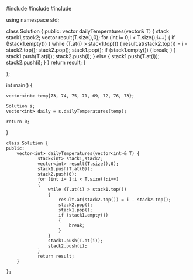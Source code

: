 
#include <iostream>
#include <stack>
#include <vector>

using namespace std;

class Solution {
public:
    vector<int> dailyTemperatures(vector<int>& T) {
            stack<int> stack1,stack2;
            vector<int> result(T.size(),0);
            for (int i= 0;i < T.size();i++)
            {
                if (!stack1.empty())
                {
                    while (T.at(i) > stack1.top())
                    {
                        result.at(stack2.top()) = i - stack2.top();
                        stack2.pop();
                        stack1.pop();
                        if (stack1.empty())
                        {
                            break;
                        }
                    }
                    stack1.push(T.at(i));
                    stack2.push(i);
                }
                else
                {
                    stack1.push(T.at(i));
                    stack2.push(i);
                }
            }
            return result;
    }

};

int main()
{

    vector<int> temp{73, 74, 75, 71, 69, 72, 76, 73};

    Solution s;
    vector<int> daily = s.dailyTemperatures(temp);

    return 0;

}

```
class Solution {
public:
    vector<int> dailyTemperatures(vector<int>& T) {
            stack<int> stack1,stack2;
            vector<int> result(T.size(),0);
            stack1.push(T.at(0));
            stack2.push(0);
            for (int i= 1;i < T.size();i++)
            {
                while (T.at(i) > stack1.top())
                {
                    result.at(stack2.top()) = i - stack2.top();
                    stack2.pop();
                    stack1.pop();
                    if (stack1.empty())
                    {
                        break;
                    }
                }
                stack1.push(T.at(i));
                stack2.push(i);
            }
            return result;
    }

};
```
